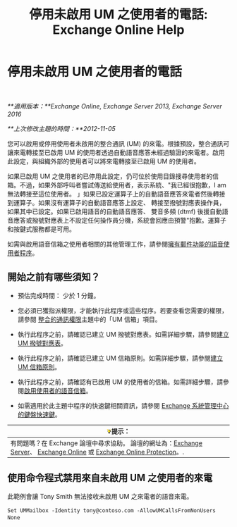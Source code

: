 ﻿---
title: '停用未啟用 UM 之使用者的電話: Exchange Online Help'
TOCTitle: 停用未啟用 UM 之使用者的電話
ms:assetid: 272ff4ab-b4d9-4647-98e2-7c171f9dfc3f
ms:mtpsurl: https://technet.microsoft.com/zh-tw/library/JJ673516(v=EXCHG.150)
ms:contentKeyID: 50472738
ms.date: 05/23/2018
mtps_version: v=EXCHG.150
ms.translationtype: MT
---

# 停用未啟用 UM 之使用者的電話

 

_**適用版本：**Exchange Online, Exchange Server 2013, Exchange Server 2016_

_**上次修改主題的時間：**2012-11-05_

您可以啟用或停用使用者未啟用的整合通訊 (UM) 的來電。根據預設，整合通訊可讓來電轉接至已啟用 UM 的使用者透過自動語音應答未經過驗證的來電者。啟用此設定，與組織外部的使用者可以將來電轉接至已啟用 UM 的使用者。

如果已啟用 UM 之使用者的已停用此設定，仍可位於使用目錄搜尋使用者的信箱。不過，如果外部呼叫者嘗試傳送給使用者，表示系統、"我已經很抱歉，I am 無法轉接至這位使用者。 」如果已設定運算子上的自動語音應答來電者然後轉接到運算子。如果沒有運算子的自動語音應答上設定、 轉接至撥號對應表操作員，如果其中已設定。如果已啟用語音的自動語音應答、 雙音多頻 (dtmf) 後援自動語音應答或撥號對應表上不設定任何操作員分機，系統會回應由預警"抱歉。運算子和按鍵式服務都是可用。

如需與啟用語音信箱之使用者相關的其他管理工作，請參閱[擁有郵件功能的語音使用者程序](voice-mail-enabled-user-procedures-exchange-2013-help.md)。

## 開始之前有哪些須知？

  - 預估完成時間： 少於 1 分鐘。

  - 您必須已獲指派權限，才能執行此程序或這些程序。若要查看您需要的權限，請參閱 [整合的通訊權限](unified-messaging-permissions-exchange-2013-help.md)主題中的「UM 信箱」項目。

  - 執行此程序之前，請確認已建立 UM 撥號對應表。如需詳細步驟，請參閱[建立 UM 撥號對應表](create-a-um-dial-plan-exchange-2013-help.md)。

  - 執行此程序之前，請確認已建立 UM 信箱原則。如需詳細步驟，請參閱[建立 UM 信箱原則](create-a-um-mailbox-policy-exchange-2013-help.md)。

  - 執行此程序之前，請確認有已啟用 UM 的使用者的信箱。如需詳細步驟，請參閱[啟用使用者的語音信箱](enable-a-user-for-voice-mail-exchange-2013-help.md)。

  - 如需適用於此主題中程序的快速鍵相關資訊，請參閱 [Exchange 系統管理中心的鍵盤快速鍵](keyboard-shortcuts-in-the-exchange-admin-center-exchange-online-protection-help.md)。

<table>
<thead>
<tr class="header">
<th><img src="images/Bb124558.tip(EXCHG.150).gif" title="提示" alt="提示" />提示：</th>
</tr>
</thead>
<tbody>
<tr class="odd">
<td>有問題嗎？在 Exchange 論壇中尋求協助。 論壇的網址為：<a href="https://go.microsoft.com/fwlink/p/?linkid=60612">Exchange Server</a>、 <a href="https://go.microsoft.com/fwlink/p/?linkid=267542">Exchange Online</a> 或 <a href="https://go.microsoft.com/fwlink/p/?linkid=285351">Exchange Online Protection</a>。.</td>
</tr>
</tbody>
</table>


## 使用命令程式禁用來自未啟用 UM 之使用者的來電

此範例會讓 Tony Smith 無法接收未啟用 UM 之來電者的語音來電。

    Set UMMailbox -Identity tony@contoso.com -AllowUMCallsFromNonUsers None

